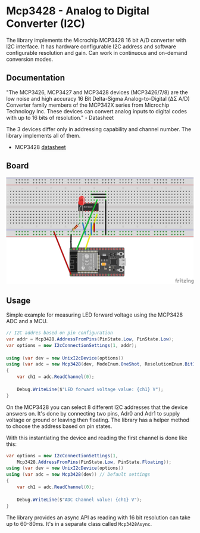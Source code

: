 ﻿# Mcp3428 - Analog to Digital Converter (I2C)

The library implements the Microchip MCP3428 16 bit A/D converter with I2C interface. It has hardware configurable I2C address and software configurable resolution and gain. Can work in continuous and on-demand conversion modes.

## Documentation

"The   MCP3426,   MCP3427   and   MCP3428   devices (MCP3426/7/8)  are  the  low  noise  and  high  accuracy 16 Bit  Delta-Sigma  Analog-to-Digital  (ΔΣ  A/D)  Converter  family  members  of  the  MCP342X  series  from Microchip Technology Inc. These devices can convert analog inputs to digital codes with up to 16 bits of resolution." - Datasheet

The  3 devices differ only in addressing capability and channel number. The library implements all of them.

* MCP3428 [datasheet](http://ww1.microchip.com/downloads/en/DeviceDoc/22226a.pdf)

## Board

![MCU Breadboard diagram](rpi_led_adc_i2c.png)

## Usage

Simple example for measuring LED forward voltage using the MCP3428 ADC and a MCU.

```csharp
// I2C addres based on pin configuration
var addr = Mcp3428.AddressFromPins(PinState.Low, PinState.Low);
var options = new I2cConnectionSettings(1, addr);

using (var dev = new UnixI2cDevice(options))
using (var adc = new Mcp3428(dev, ModeEnum.OneShot, ResolutionEnum.Bit16, GainEnum.X1))
{
    var ch1 = adc.ReadChannel(0);

    Debug.WriteLine($"LED forward voltage value: {ch1} V");
}
```

On the MCP3428 you can select 8 different I2C addresses that the device answers on. It's done by connecting two pins, Adr0 and Adr1 to supply voltage or ground or leaving then floating. The library has a helper method to choose the address based on pin states.

With this instantiating the device and reading the first channel is done like this:

```csharp
var options = new I2cConnectionSettings(1,
    Mcp3428.AddressFromPins(PinState.Low, PinState.Floating));
using (var dev = new UnixI2cDevice(options))
using (var adc = new Mcp3428(dev)) // Default settings
{
    var ch1 = adc.ReadChannel(0);

    Debug.WriteLine($"ADC Channel value: {ch1} V");
}
```

The library provides an async API as reading with 16 bit resolution can take up to 60-80ms. It's in a separate class called `Mcp3428Async`.
